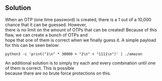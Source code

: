 ## Solution 

When an OTP (one time password) is created, there is a 1 out of a 10,000 chance that it can be guessed. However,  
there is no limit on the amount of OTPs that can be created! Because of this flaw, we can create a bunch of OTPs and   
hope that one of them is correct when we finally guess it. A simple payload for this can be seen below: 

```
python3 -c 'print("1\n" * 30000 + "2\n" + "1111\n")' | ./amazon
```

An additional solution is to simply try each and every combination until one of them is correct. This is possible   
because there are no brute force protections on this. 